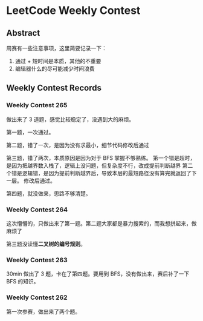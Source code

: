 # LeetCode Weekly Contest

## Abstract

周赛有一些注意事项，这里简要记录一下：

1. 通过 + 短时间是本质，其他的不重要
2. 编辑器什么的尽可能减少时间浪费

## Weekly Contest Records

### Weekly Contest 265

做出来了 3 道题，感觉比较稳定了，没遇到大的麻烦。

第一题，一次通过。

第二题，错了一次，是因为没有求最小，细节代码修改后通过

第三题，错了两次，本质原因是因为对于 BFS 掌握不够熟练。
第一个错是超时，是因为把越界数入栈了，逻辑上没问题，但复杂度不行，改成提前判断越界
第二个错是逻辑错，是因为提前判断越界后，导致本层的最短路径没有算完就返回了下一层。
修改后通过。

第四题，就没做来，思路不够清楚。

### Weekly Contest 264

这次懵懵的，只做出来了第一题。第二题大家都是暴力搜索的，而我想拼起来，做麻烦了

第三题没读懂**二叉树的编号规则**。

### Weekly Contest 263

30min 做出了 3 题，卡在了第四题。要用到 BFS，没有做出来，赛后补了一下 BFS 的知识。

### Weekly Contest 262

第一次参赛，做出来了两个题。
